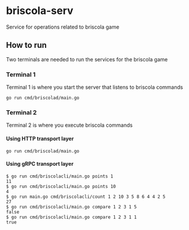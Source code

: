 # briscola-serv

Service for operations related to briscola game

## How to run

Two terminals are needed to run the services for the briscola game

### Terminal 1

Terminal 1 is where you start the server that listens to briscola commands

```shell
go run cmd/briscolad/main.go
```

### Terminal 2

Terminal 2 is where you execute briscola commands

#### Using HTTP transport layer

```shell
go run cmd/briscolad/main.go
```

#### Using gRPC transport layer

```shell
$ go run cmd/briscolacli/main.go points 1
11                                                                                                     $ go run cmd/briscolacli/main.go points 10
4
$ go run main.go cmd/briscolacli/count 1 2 10 3 5 8 6 4 4 2 5
27
$ go run cmd/briscolacli/main.go compare 1 2 3 1 5
false
$ go run cmd/briscolacli/main.go compare 1 2 3 1 1
true
```
